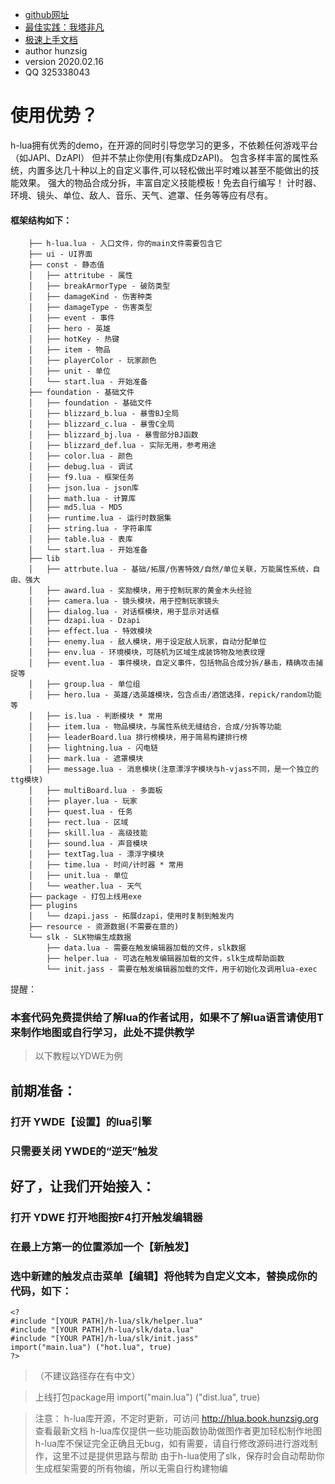  * [github网址](https://github.com/hunzsig-warcraft3/h-lua)
 * [最佳实践：我塔非凡](https://github.com/hunzsig-warcraft3/w3x-my-tower)
 * [极速上手文档](https://docs.qq.com/doc/DTUZZZWZzYVpyeW1o)
 * author hunzsig
 * version 2020.02.16
 * QQ 325338043

# 使用优势？
h-lua拥有优秀的demo，在开源的同时引导您学习的更多，不依赖任何游戏平台（如JAPI、DzAPI）
但并不禁止你使用(有集成DzAPI)。
包含多样丰富的属性系统，内置多达几十种以上的自定义事件,可以轻松做出平时难以甚至不能做出的技能效果。
强大的物品合成分拆，丰富自定义技能模板！免去自行编写！
计时器、环境、镜头、单位、敌人、音乐、天气、遮罩、任务等等应有尽有。

#### 框架结构如下：
```
    ├── h-lua.lua - 入口文件，你的main文件需要包含它
    ├── ui - UI界面
    ├── const - 静态值
    │   ├── attritube - 属性
    │   ├── breakArmorType - 破防类型
    │   ├── damageKind - 伤害种类
    │   ├── damageType - 伤害类型
    │   ├── event - 事件
    │   ├── hero - 英雄
    │   ├── hotKey - 热键
    │   ├── item - 物品
    │   ├── playerColor - 玩家颜色
    │   ├── unit - 单位
    │   └── start.lua - 开始准备
    ├── foundation - 基础文件
    │   ├── foundation - 基础文件
    │   ├── blizzard_b.lua - 暴雪BJ全局
    │   ├── blizzard_c.lua - 暴雪C全局
    │   ├── blizzard_bj.lua - 暴雪部分BJ函数
    │   ├── blizzard_def.lua - 实际无用，参考用途
    │   ├── color.lua - 颜色
    │   ├── debug.lua - 调试
    │   ├── f9.lua - 框架任务
    │   ├── json.lua - json库
    │   ├── math.lua - 计算库
    │   ├── md5.lua - MD5
    │   ├── runtime.lua - 运行时数据集
    │   ├── string.lua - 字符串库
    │   ├── table.lua - 表库
    │   └── start.lua - 开始准备
    ├── lib
    │   ├── attrbute.lua - 基础/拓展/伤害特效/自然/单位关联，万能属性系统，自由、强大
    │   ├── award.lua - 奖励模块，用于控制玩家的黄金木头经验
    │   ├── camera.lua - 镜头模块，用于控制玩家镜头
    │   ├── dialog.lua - 对话框模块，用于显示对话框
    │   ├── dzapi.lua - Dzapi
    │   ├── effect.lua - 特效模块
    │   ├── enemy.lua - 敌人模块，用于设定敌人玩家，自动分配单位
    │   ├── env.lua - 环境模块，可随机为区域生成装饰物及地表纹理
    │   ├── event.lua - 事件模块，自定义事件，包括物品合成分拆/暴击，精确攻击捕捉等
    │   ├── group.lua - 单位组
    │   ├── hero.lua - 英雄/选英雄模块，包含点击/酒馆选择，repick/random功能等
    │   ├── is.lua - 判断模块 * 常用
    │   ├── item.lua - 物品模块，与属性系统无缝结合，合成/分拆等功能
    │   ├── leaderBoard.lua 排行榜模块，用于简易构建排行榜
    │   ├── lightning.lua - 闪电链
    │   ├── mark.lua - 遮罩模块
    │   ├── message.lua - 消息模块(注意漂浮字模块与h-vjass不同，是一个独立的ttg模块)
    │   ├── multiBoard.lua - 多面板
    │   ├── player.lua - 玩家
    │   ├── quest.lua - 任务
    │   ├── rect.lua - 区域
    │   ├── skill.lua - 高级技能
    │   ├── sound.lua - 声音模块
    │   ├── textTag.lua - 漂浮字模块
    │   ├── time.lua - 时间/计时器 * 常用
    │   ├── unit.lua - 单位
    │   └── weather.lua - 天气
    ├── package - 打包上线用exe
    ├── plugins
    │   └── dzapi.jass - 拓展dzapi，使用时复制到触发内
    ├── resource - 资源数据(不需要在意的)
    └── slk - SLK物编生成数据
        ├── data.lua - 需要在触发编辑器加载的文件，slk数据
        ├── helper.lua - 可选在触发编辑器加载的文件，slk生成帮助函数
        └── init.jass - 需要在触发编辑器加载的文件，用于初始化及调用lua-exec
```

提醒：
### 本套代码免费提供给了解lua的作者试用，如果不了解lua语言请使用T来制作地图或自行学习，此处不提供教学

> 以下教程以YDWE为例
## 前期准备：
### 打开 YWDE【设置】的lua引擎 
### 只需要关闭 YWDE的“逆天”触发

## 好了，让我们开始接入：
### 打开 YDWE 打开地图按F4打开触发编辑器
### 在最上方第一的位置添加一个【新触发】
### 选中新建的触发点击菜单【编辑】将他转为自定义文本，替换成你的代码，如下：
```
<?
#include "[YOUR PATH]/h-lua/slk/helper.lua"
#include "[YOUR PATH]/h-lua/slk/data.lua"
#include "[YOUR PATH]/h-lua/slk/init.jass"
import("main.lua") ("hot.lua", true)
?>
```
> （不建议路径存在有中文）

> 上线打包package用 import("main.lua") ("dist.lua", true)

> 注意：
h-lua库开源，不定时更新，可访问 http://hlua.book.hunzsig.org 查看最新文档
h-lua库仅提供一些功能函数协助做图作者更加轻松制作地图
h-lua库不保证完全正确且无bug，如有需要，请自行修改源码进行游戏制作，这里不过是提供思路与帮助
由于h-lua使用了slk，保存时会自动帮助你生成框架需要的所有物编，所以无需自行构建物编
